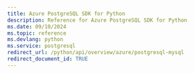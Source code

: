 ```yaml
---
title: Azure PostgreSQL SDK for Python
description: Reference for Azure PostgreSQL SDK for Python
ms.date: 09/10/2024
ms.topic: reference
ms.devlang: python
ms.service: postgresql
redirect_url: /python/api/overview/azure/postgresql-mysql
redirect_document_id: TRUE
---
```

